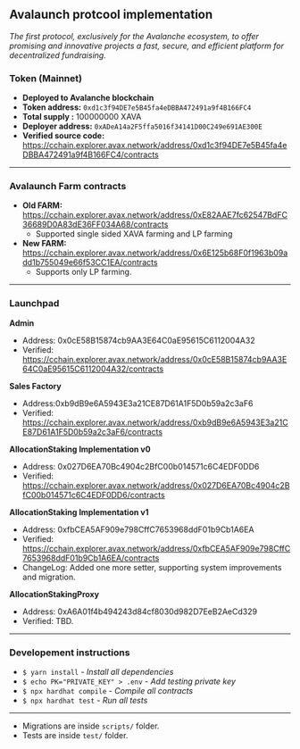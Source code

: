 ## Avalaunch protcool implementation


_The first protocol, exclusively for the Avalanche ecosystem, to offer promising and innovative projects a fast, secure, and efficient platform for decentralized fundraising._

### Token (Mainnet)
- **Deployed to Avalanche blockchain**
- **Token address:** `0xd1c3f94DE7e5B45fa4eDBBA472491a9f4B166FC4`
- **Total supply :** 100000000 XAVA
- **Deployer address:** `0xADeA14a2F5ffa5016f34141D00C249e691AE300E`
- **Verified source code:** https://cchain.explorer.avax.network/address/0xd1c3f94DE7e5B45fa4eDBBA472491a9f4B166FC4/contracts

---

### Avalaunch Farm contracts
- **Old FARM:** https://cchain.explorer.avax.network/address/0xE82AAE7fc62547BdFC36689D0A83dE36FF034A68/contracts
  - Supported single sided XAVA farming and LP farming
- **New FARM:** https://cchain.explorer.avax.network/address/0x6E125b68F0f1963b09add1b755049e66f53CC1EA/contracts
  - Supports only LP farming.
   
---

### Launchpad
**Admin**
- Address: 0x0cE58B15874cb9AA3E64C0aE95615C6112004A32
- Verified: https://cchain.explorer.avax.network/address/0x0cE58B15874cb9AA3E64C0aE95615C6112004A32/contracts

**Sales Factory**
- Address:0xb9dB9e6A5943E3a21CE87D61A1F5D0b59a2c3aF6
- Verified: https://cchain.explorer.avax.network/address/0xb9dB9e6A5943E3a21CE87D61A1F5D0b59a2c3aF6/contracts

**AllocationStaking Implementation v0**
- Address: 0x027D6EA70Bc4904c2BfC00b014571c6C4EDF0DD6
- Verified: https://cchain.explorer.avax.network/address/0x027D6EA70Bc4904c2BfC00b014571c6C4EDF0DD6/contracts

**AllocationStaking Implementation v1**
- Address: 0xfbCEA5AF909e798CffC7653968ddF01b9Cb1A6EA
- Verified: https://cchain.explorer.avax.network/address/0xfbCEA5AF909e798CffC7653968ddF01b9Cb1A6EA/contracts
- ChangeLog: Added one more setter, supporting system improvements and migration. 

**AllocationStakingProxy**
- Address: 0xA6A01f4b494243d84cf8030d982D7EeB2AeCd329
- Verified: TBD.

---

### Developement instructions
- `$ yarn install` - _Install all dependencies_
- `$ echo PK="PRIVATE_KEY" > .env` - _Add testing private key_
- `$ npx hardhat compile` - _Compile all contracts_
- `$ npx hardhat test` - _Run all tests_

---

- Migrations are inside `scripts/` folder.
- Tests are inside `test/` folder.
